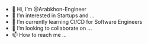 - 👋 Hi, I’m @Arabkhon-Engineer
- 👀 I’m interested in Startups and ...
- 🌱 I’m currently learning CI/CD for Software Engineers
- 💞️ I’m looking to collaborate on ...
- 📫 How to reach me ...

<!---
Arabkhon-Engineer/Arabkhon-Engineer is a ✨ special ✨ repository because its `README.md` (this file) appears on your GitHub profile.
You can click the Preview link to take a look at your changes.
--->
